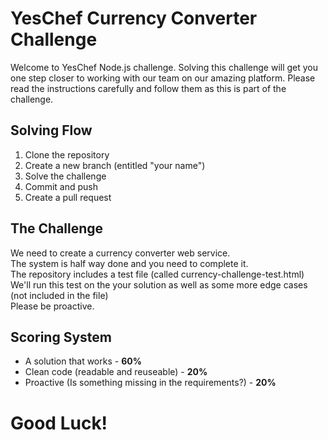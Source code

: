 # YesChef Currency Converter Challenge

Welcome to YesChef Node.js challenge.
Solving this challenge will get you one step closer to working with our team on our amazing platform.
Please read the instructions carefully and follow them as this is part of the challenge.

## Solving Flow

1. Clone the repository
2. Create a new branch (entitled "your name")
3. Solve the challenge
4. Commit and push
5. Create a pull request


## The Challenge

We need to create a currency converter web service.<br>
The system is half way done and you need to complete it.<br>
The repository includes a test file (called currency-challenge-test.html)<br>
We'll run this test on the your solution as well as some more edge cases (not included in the file)<br>
Please be proactive.

## Scoring System
- A solution that works - **60%**
- Clean code (readable and reuseable) - **20%**
- Proactive (Is something missing in the requirements?) - **20%**

# Good Luck!
